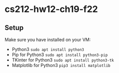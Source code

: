 # cs212-hw12-ch19-f22

## Setup
Make sure you have installed on your VM:

* Python3 `sudo apt install python3`
* Pip for Python3 `sudo apt install python3-pip`
* TKinter for Python3 `sudo apt install python3-tk`
* Matplotlib for Python3 `pip3 install matplotlib`
